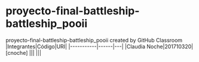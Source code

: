 # proyecto-final-battleship-battleship_pooii
proyecto-final-battleship-battleship_pooii created by GitHub Classroom
|Integrantes|Código|URI|
|-----------|------|---|
|Claudia Noche|201710320|[cnoche]
|||[]()
|||[]()
